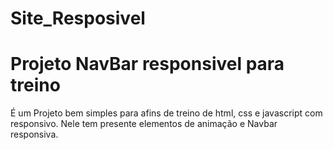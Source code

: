 # Site_Resposivel
<h1>Projeto NavBar responsivel para treino</h1>
<p>É um Projeto bem simples para afins de treino de html, css e javascript com responsivo. Nele tem presente elementos de animação e Navbar responsiva.</p>
